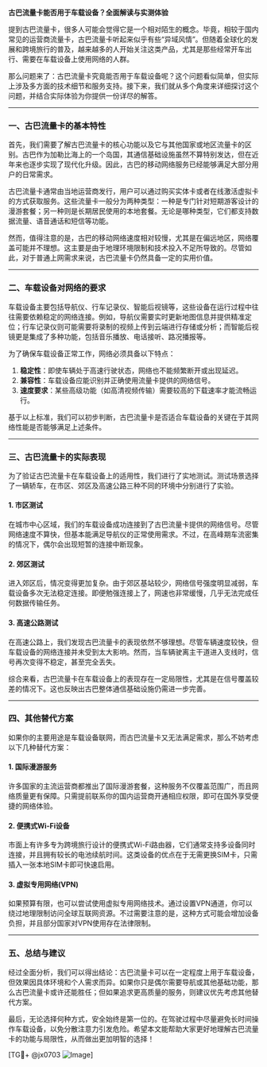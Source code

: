 **古巴流量卡能否用于车载设备？全面解读与实测体验**

提到古巴流量卡，很多人可能会觉得它是一个相对陌生的概念。毕竟，相较于国内常见的运营商流量卡，古巴流量卡听起来似乎有些“异域风情”。但随着全球化的发展和跨境旅行的普及，越来越多的人开始关注这类产品，尤其是那些经常开车出行、需要在车载设备上使用网络的人群。

那么问题来了：古巴流量卡究竟能否用于车载设备呢？这个问题看似简单，但实际上涉及多方面的技术细节和服务支持。接下来，我们就从多个角度来详细探讨这个问题，并结合实际体验为你提供一份详尽的解答。

---

### **一、古巴流量卡的基本特性**
首先，我们需要了解古巴流量卡的核心功能以及它与其他国家或地区流量卡的区别。古巴作为加勒比海上的一个岛国，其通信基础设施虽然不算特别发达，但在近年来也逐步实现了现代化升级。因此，古巴的移动网络服务已经能够满足大部分用户的日常需求。

古巴流量卡通常由当地运营商发行，用户可以通过购买实体卡或者在线激活虚拟卡的方式获取服务。这些流量卡一般分为两种类型：一种是专门针对短期游客设计的漫游套餐；另一种则是长期居民使用的本地套餐。无论是哪种类型，它们都支持数据流量、语音通话和短信等功能。

然而，值得注意的是，古巴的移动网络速度相对较慢，尤其是在偏远地区，网络覆盖可能并不理想。这主要是由于地理环境限制和技术投入不足所导致的。尽管如此，对于普通上网需求来说，古巴流量卡仍然具备一定的实用价值。

---

### **二、车载设备对网络的要求**
车载设备主要包括导航仪、行车记录仪、智能后视镜等，这些设备在运行过程中往往需要依赖稳定的网络连接。例如，导航仪需要实时更新地图信息并提供精准定位；行车记录仪则可能需要将录制的视频上传到云端进行存储或分析；而智能后视镜更是集成了多种功能，包括音乐播放、电话接听、路况播报等。

为了确保车载设备正常工作，网络必须具备以下特点：
1. **稳定性**：即使车辆处于高速行驶状态，网络也不能频繁断开或出现延迟。
2. **兼容性**：车载设备应能识别并正确使用流量卡提供的网络信号。
3. **速度要求**：某些高级功能（如高清视频传输）需要较高的下载速率才能流畅运行。

基于以上标准，我们可以初步判断，古巴流量卡是否适合车载设备的关键在于其网络性能是否能够满足上述条件。

---

### **三、古巴流量卡的实际表现**
为了验证古巴流量卡在车载设备上的适用性，我们进行了实地测试。测试场景选择了一辆轿车，在市区、郊区及高速公路三种不同的环境中分别进行了实验。

#### **1. 市区测试**
在城市中心区域，我们的车载设备成功连接到了古巴流量卡提供的网络信号。尽管网络速度不算快，但基本能满足导航仪的正常使用需求。不过，在高峰期车流密集的情况下，偶尔会出现短暂的连接中断现象。

#### **2. 郊区测试**
进入郊区后，情况变得更加复杂。由于郊区基站较少，网络信号强度明显减弱，车载设备多次无法稳定连接。即便勉强连接上了，网速也非常缓慢，几乎无法完成任何数据传输任务。

#### **3. 高速公路测试**
在高速公路上，我们发现古巴流量卡的表现依然不够理想。尽管车辆速度较快，但车载设备的网络连接并未受到太大影响。然而，当车辆驶离主干道进入支线时，信号再次变得不稳定，甚至完全丢失。

综合来看，古巴流量卡在车载设备上的表现存在一定局限性，尤其是在信号覆盖较差的情况下。这也反映出古巴整体通信基础设施仍需进一步完善。

---

### **四、其他替代方案**
如果你的主要用途是车载设备联网，而古巴流量卡又无法满足需求，那么不妨考虑以下几种替代方案：

#### **1. 国际漫游服务**
许多国家的主流运营商都推出了国际漫游套餐，这种服务不仅覆盖范围广，而且网络质量更有保障。只需提前联系你的国内运营商开通相应权限，即可在国外享受便捷的网络体验。

#### **2. 便携式Wi-Fi设备**
市面上有许多专为跨境旅行设计的便携式Wi-Fi路由器，它们通常支持多设备同时连接，并且拥有较长的电池续航时间。这类设备的优点在于无需更换SIM卡，只需插入一张本地SIM卡即可快速启用。

#### **3. 虚拟专用网络(VPN)**
如果预算有限，也可以尝试使用虚拟专用网络技术。通过设置VPN通道，你可以绕过地理限制访问全球互联网资源。不过需要注意的是，这种方式可能会增加设备负担，并且部分国家对VPN使用存在法律限制。

---

### **五、总结与建议**
经过全面分析，我们可以得出结论：古巴流量卡可以在一定程度上用于车载设备，但效果因具体环境和个人需求而异。如果你只是偶尔需要导航或其他基础功能，那么古巴流量卡或许还能胜任；但如果追求更高质量的服务，则建议优先考虑其他替代方案。

最后，无论选择何种方式，安全始终是第一位的。在驾驶过程中尽量避免长时间操作车载设备，以免分散注意力引发危险。希望本文能帮助大家更好地理解古巴流量卡的功能与局限性，从而做出更加明智的选择！

[TG💪+ @jx0703 ![Image](https://github.com/user-attachments/assets/dbca1d08-cadb-493c-b0ec-ad6f7a83f270)]